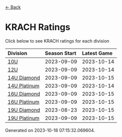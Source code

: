 [<- Back](../readme.md)
# KRACH Ratings
Click below to see KRACH ratings for each division

| Division | Season Start | Latest Game |
| :-- | :-- | :-- |
| [10U](10U-ratings.md) | 2023-09-09 | 2023-10-14 |
| [12U](12U-ratings.md) | 2023-09-09 | 2023-10-14 |
| [14U Diamond](14U-Diamond-ratings.md) | 2023-09-09 | 2023-10-15 |
| [14U Platinum](14U-Platinum-ratings.md) | 2023-09-09 | 2023-10-14 |
| [16U Diamond](16U-Diamond-ratings.md) | 2023-09-09 | 2023-10-15 |
| [16U Platinum](16U-Platinum-ratings.md) | 2023-09-09 | 2023-10-15 |
| [19U Diamond](19U-Diamond-ratings.md) | 2023-08-23 | 2023-10-15 |
| [19U Platinum](19U-Platinum-ratings.md) | 2023-09-09 | 2023-10-15 |

Generated on 2023-10-18 07:15:32.069604.
